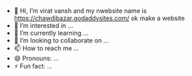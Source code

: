 - 👋 Hi, I’m virat vansh and my nwebsite name is https://chawdibazar.godaddysites.com/ ok make a website
- 👀 I’m interested in ...
- 🌱 I’m currently learning ...
- 💞️ I’m looking to collaborate on ...
- 📫 How to reach me ...
- 😄 Pronouns: ...
- ⚡ Fun fact: ...

<!---
viratcvsmjs/viratcvsmjs is a ✨ special ✨ repository because its `README.md` (this file) appears on your GitHub profile.
You can click the Preview link to take a look at your changes.
--->
